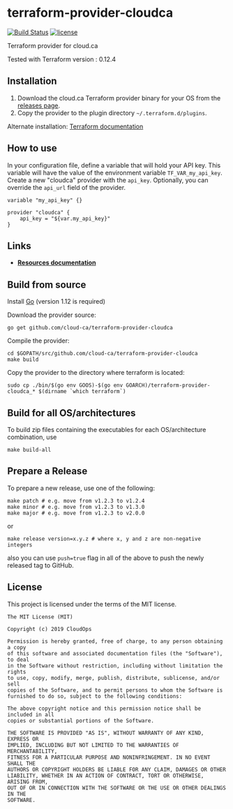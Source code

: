 # terraform-provider-cloudca

[![Build Status](https://circleci.com/gh/cloud-ca/terraform-provider-cloudca.svg?style=svg)](https://circleci.com/gh/cloud-ca/terraform-provider-cloudca)
[![license](https://img.shields.io/github/license/cloud-ca/terraform-provider-cloudca.svg)](https://github.com/cloud-ca/terraform-provider-cloudca/blob/master/LICENSE)

Terraform provider for cloud.ca

Tested with Terraform version : 0.12.4

## Installation

1. Download the cloud.ca Terraform provider binary for your OS from the [releases page](https://github.com/cloud-ca/terraform-provider-cloudca/releases).
2. Copy the provider to the plugin directory `~/.terraform.d/plugins`.

Alternate installation: [Terraform documentation](https://www.terraform.io/docs/plugins/basics.html)

## How to use

In your configuration file, define a variable that will hold your API key. This variable will have the value of the environment variable `TF_VAR_my_api_key`. Create a new "cloudca" provider with the `api_key`. Optionally, you can override the `api_url` field of the provider.

```hcl
variable "my_api_key" {}

provider "cloudca" {
    api_key = "${var.my_api_key}"
}
```

## Links

- [**Resources documentation**](https://github.com/cloud-ca/terraform-provider-cloudca/tree/master/doc)

## Build from source

Install [Go](https://golang.org/doc/install) (version 1.12 is required)

Download the provider source:

```Shell
go get github.com/cloud-ca/terraform-provider-cloudca
```

Compile the provider:

```Shell
cd $GOPATH/src/github.com/cloud-ca/terraform-provider-cloudca
make build
```

Copy the provider to the directory where terraform is located:

```Shell
sudo cp ./bin/$(go env GOOS)-$(go env GOARCH)/terraform-provider-cloudca_* $(dirname `which terraform`)
```

## Build for all OS/architectures

To build zip files containing the executables for each OS/architecture combination, use

```Shell
make build-all
```

## Prepare a Release

To prepare a new release, use one of the following:

```shell
make patch # e.g. move from v1.2.3 to v1.2.4
make minor # e.g. move from v1.2.3 to v1.3.0
make major # e.g. move from v1.2.3 to v2.0.0
```

or

```shell
make release version=x.y.z # where x, y and z are non-negative integers
```

also you can use `push=true` flag in all of the above to push the newly released tag to GitHub.

## License

This project is licensed under the terms of the MIT license.

```text
The MIT License (MIT)

Copyright (c) 2019 CloudOps

Permission is hereby granted, free of charge, to any person obtaining a copy
of this software and associated documentation files (the "Software"), to deal
in the Software without restriction, including without limitation the rights
to use, copy, modify, merge, publish, distribute, sublicense, and/or sell
copies of the Software, and to permit persons to whom the Software is
furnished to do so, subject to the following conditions:

The above copyright notice and this permission notice shall be included in all
copies or substantial portions of the Software.

THE SOFTWARE IS PROVIDED "AS IS", WITHOUT WARRANTY OF ANY KIND, EXPRESS OR
IMPLIED, INCLUDING BUT NOT LIMITED TO THE WARRANTIES OF MERCHANTABILITY,
FITNESS FOR A PARTICULAR PURPOSE AND NONINFRINGEMENT. IN NO EVENT SHALL THE
AUTHORS OR COPYRIGHT HOLDERS BE LIABLE FOR ANY CLAIM, DAMAGES OR OTHER
LIABILITY, WHETHER IN AN ACTION OF CONTRACT, TORT OR OTHERWISE, ARISING FROM,
OUT OF OR IN CONNECTION WITH THE SOFTWARE OR THE USE OR OTHER DEALINGS IN THE
SOFTWARE.
```
